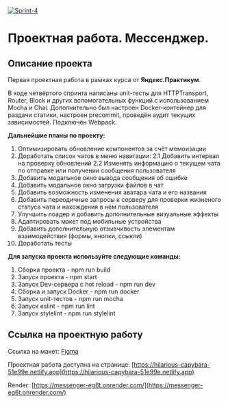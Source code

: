 [![Sprint-4](https://github.com/artiquanta/middle.messenger.praktikum.yandex/actions/workflows/tests.yml/badge.svg?branch=sprint_4)](https://github.com/artiquanta/middle.messenger.praktikum.yandex/actions/workflows/tests.yml)

# Проектная работа. Мессенджер.

## Описание проекта

Первая проектная работа в рамках курса от **Яндекс.Практикум**.

В ходе четвёртого спринта написаны unit-тесты для HTTPTransport, Router, Block и других вспомогательных функций с использованием Mocha и Chai. Дополнительно был настроен Docker-контейнер для раздачи статики, настроен precommit, проведён аудит текущих зависимостей. Подключён Webpack.

**Дальнейшие планы по проекту:**
1. Оптимизировать обновление компонентов за счёт мемоизации
2. Доработать список чатов в меню навигации:
  2.1 Добавить интервал на проверку обновлений
  2.2 Изменять информацию о текущем чата по отправке или получении сообщения пользователя
3. Добавить модальное окно вывода сообщения об ошибке
4. Добавить модальное окно загрузки файлов в чат
5. Добавить возможность изменения аватара чата и его названия
6. Добавить переодичные запросы к серверу для проверки жизненого статуса чата и нахождения в нём пользователя
7. Улучшить лоадер и добавить дополнительные визуальные эффекты
8. Адаптировать макет под мобильные устройства
9. Добавить дополнительную отзывчивость элементам взаимодействия (формы, кнопки, ссыкли)
10. Доработать тесты

**Для запуска проекта используйте следующие команды:**
1. Сборка проекта - npm run build
2. Запуск проекта - npm start
3. Запуск Dev-сервера с hot reload - npm run dev
4. Сборка и запуск Docker - npm run docker
5. Запуск unit-тестов - npm run mocha
6. Запуск eslint - npm run lint
7. Запуск stylelint - npm run stylelint


## Ссылка на проектную работу

Ссылка на макет: [Figma](https://www.figma.com/file/NxHVGyrtVacAGaBIGCJM5D/Messsenger.-Sprint-1?t=0uRgnrCWzty5sfx1-1)

Проектная работа доступна на странице: [https://hilarious-capybara-51e99e.netlify.app](https://hilarious-capybara-51e99e.netlify.app)

Render: [https://messenger-eg6t.onrender.com/](https://messenger-eg6t.onrender.com/)
